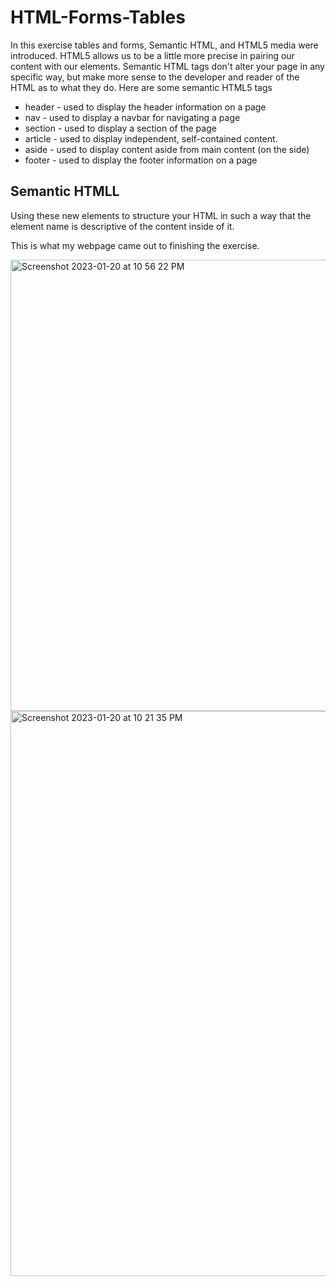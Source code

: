 # HTML-Forms-Tables
In this exercise tables and forms, Semantic HTML, and HTML5 media were introduced. HTML5 allows us to be a little more precise in pairing our content with our elements. Semantic HTML tags don't alter your page in any specific way, but make more sense to the developer and reader of the HTML as to what they do. Here are some semantic HTML5 tags
- header - used to display the header information on a page
- nav - used to display a navbar for navigating a page
- section - used to display a section of the page
- article - used to display independent, self-contained content.
- aside - used to display content aside from main content (on the side)
- footer - used to display the footer information on a page

## Semantic HTMLL
Using these new elements to structure your HTML in such a way that the element name is descriptive of the content inside of it.

This is what my webpage came out to finishing the exercise.

<img width="722" alt="Screenshot 2023-01-20 at 10 56 22 PM" src="https://user-images.githubusercontent.com/101606295/213842329-6a2c05c1-8503-4846-9610-f1eeb123dacf.png">


<img width="904" alt="Screenshot 2023-01-20 at 10 21 35 PM" src="https://user-images.githubusercontent.com/101606295/213842293-fff2b1a0-66b4-4922-8b4d-5e5593537396.png">



